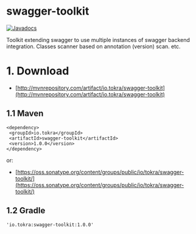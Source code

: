 # swagger-toolkit
[![Javadocs](http://www.javadoc.io/badge/io.tokra/swagger-toolkit.svg)](http://www.javadoc.io/doc/io.tokra/swagger-toolkit)

Toolkit extending swagger to use multiple instances of swagger backend integration. Classes scanner based on annotation (version) scan. etc.

# 1. Download
- [http://mvnrepository.com/artifact/io.tokra/swagger-toolkit](http://mvnrepository.com/artifact/io.tokra/swagger-toolkit)

## 1.1 Maven
    <dependency>
     <groupId>io.tokra</groupId>
     <artifactId>swagger-toolkit</artifactId>
     <version>1.0.0</version>
    </dependency>

or:
- [https://oss.sonatype.org/content/groups/public/io/tokra/swagger-toolkit/](https://oss.sonatype.org/content/groups/public/io/tokra/swagger-toolkit/)

## 1.2 Gradle
    'io.tokra:swagger-toolkit:1.0.0'
